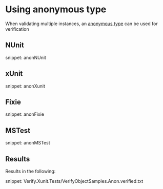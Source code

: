 # Using anonymous type

When validating multiple instances, an [anonymous type](https://docs.microsoft.com/en-us/dotnet/csharp/programming-guide/classes-and-structs/anonymous-types) can be used for verification


## NUnit

snippet: anonNUnit


## xUnit

snippet: anonXunit


## Fixie

snippet: anonFixie


## MSTest

snippet: anonMSTest


## Results

Results in the following:

snippet: Verify.Xunit.Tests/VerifyObjectSamples.Anon.verified.txt
